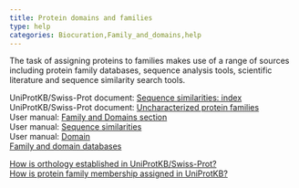 ```yaml
---
title: Protein domains and families
type: help
categories: Biocuration,Family_and_domains,help
---
```


The task of assigning proteins to families makes use of a range of sources including protein family databases, sequence analysis tools, scientific literature and sequence similarity search tools.

UniProtKB/Swiss-Prot document: [Sequence similarities: index](https://ftp.uniprot.org/pub/databases/uniprot/current_release/knowledgebase/complete/docs/similar)  
UniProtKB/Swiss-Prot document: [Uncharacterized protein families](https://ftp.uniprot.org/pub/databases/uniprot/current_release/knowledgebase/complete/docs/upflist)  
User manual: [Family and Domains section](https://beta.uniprot.org/help/family_and_domains_section)  
User manual: [Sequence similarities](https://www.uniprot.org/help/sequence_similarities)  
User manual: [Domain](https://www.uniprot.org/help/domain)  
[Family and domain databases](https://www.uniprot.org/database?facets=category_exact%3AFamily%20and%20domain%20databases&query=%2A)

[How is orthology established in UniProtKB/Swiss-Prot?](https://www.uniprot.org/help/orthology)  
[How is protein family membership assigned in UniProtKB?](https://www.uniprot.org/help/family_membership)
